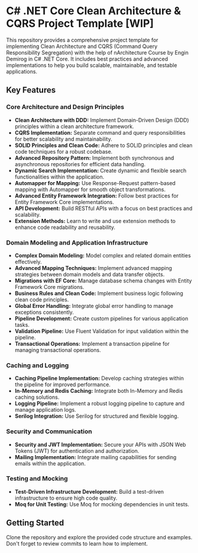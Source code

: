 # C# .NET Core Clean Architecture & CQRS Project Template [WIP]

This repository provides a comprehensive project template for implementing Clean Architecture and CQRS (Command Query Responsibility Segregation) with the help of nArchitecture Course by Engin Demirog in C# .NET Core. It includes best practices and advanced implementations to help you build scalable, maintainable, and testable applications.

## Key Features

### Core Architecture and Design Principles

- **Clean Architecture with DDD:** Implement Domain-Driven Design (DDD) principles within a clean architecture framework.
- **CQRS Implementation:** Separate command and query responsibilities for better scalability and maintainability.
- **SOLID Principles and Clean Code:** Adhere to SOLID principles and clean code techniques for a robust codebase.
- **Advanced Repository Pattern:** Implement both synchronous and asynchronous repositories for efficient data handling.
- **Dynamic Search Implementation:** Create dynamic and flexible search functionalities within the application.
- **Automapper for Mapping:** Use Response-Request pattern-based mapping with Automapper for smooth object transformations.
- **Advanced Entity Framework Integration:** Follow best practices for Entity Framework Core implementations.
- **API Development:** Build RESTful APIs with a focus on best practices and scalability.
- **Extension Methods:** Learn to write and use extension methods to enhance code readability and reusability.

### Domain Modeling and Application Infrastructure

- **Complex Domain Modeling:** Model complex and related domain entities effectively.
- **Advanced Mapping Techniques:** Implement advanced mapping strategies between domain models and data transfer objects.
- **Migrations with EF Core:** Manage database schema changes with Entity Framework Core migrations.
- **Business Rules and Clean Code:** Implement business logic following clean code principles.
- **Global Error Handling:** Integrate global error handling to manage exceptions consistently.
- **Pipeline Development:** Create custom pipelines for various application tasks.
- **Validation Pipeline:** Use Fluent Validation for input validation within the pipeline.
- **Transactional Operations:** Implement a transaction pipeline for managing transactional operations.

### Caching and Logging

- **Caching Pipeline Implementation:** Develop caching strategies within the pipeline for improved performance.
- **In-Memory and Redis Caching:** Integrate both In-Memory and Redis caching solutions.
- **Logging Pipeline:** Implement a robust logging pipeline to capture and manage application logs.
- **Serilog Integration:** Use Serilog for structured and flexible logging.

### Security and Communication

- **Security and JWT Implementation:** Secure your APIs with JSON Web Tokens (JWT) for authentication and authorization.
- **Mailing Implementation:** Integrate mailing capabilities for sending emails within the application.

### Testing and Mocking

- **Test-Driven Infrastructure Development:** Build a test-driven infrastructure to ensure high code quality.
- **Moq for Unit Testing:** Use Moq for mocking dependencies in unit tests.

## Getting Started

Clone the repository and explore the provided code structure and examples. Don't forget to review commits to learn how to implement.
